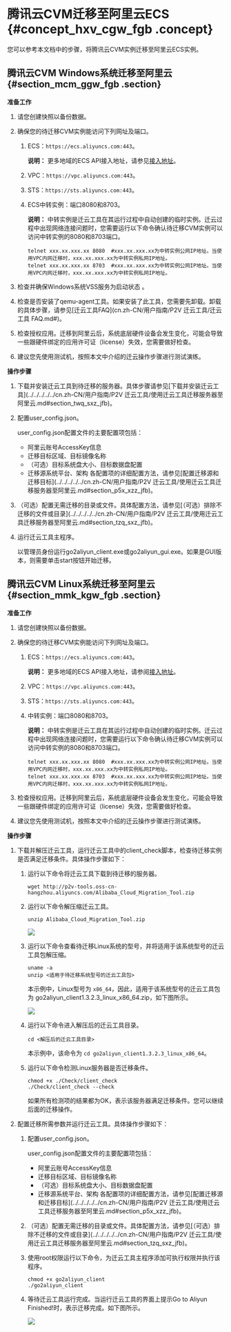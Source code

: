# 腾讯云CVM迁移至阿里云ECS {#concept_hxv_cgw_fgb .concept}

您可以参考本文档中的步骤，将腾讯云CVM实例迁移至阿里云ECS实例。

## 腾讯云CVM Windows系统迁移至阿里云 {#section_mcm_ggw_fgb .section}

**准备工作**

1.  请您创建快照以备份数据。
2.  确保您的待迁移CVM实例能访问下列网址及端口。
    1.  ECS：`https://ecs.aliyuncs.com:443`。

        **说明：** 更多地域的ECS API接入地址，请参见[接入地址](../../../../../cn.zh-CN/API参考/HTTP调用方式/请求结构.md#section_mtp_xvb_wdb)。

    2.  VPC：`https://vpc.aliyuncs.com:443`。
    3.  STS：`https://sts.aliyuncs.com:443`。
    4.  ECS中转实例：端口8080和8703。

        **说明：** 中转实例是迁云工具在其运行过程中自动创建的临时实例。迁云过程中出现网络连接问题时，您需要运行以下命令确认待迁移CVM实例可以访问中转实例的8080和8703端口。

        ```
        telnet xxx.xx.xxx.xx 8080  #xxx.xx.xxx.xx为中转实例公网IP地址。当使用VPC内网迁移时，xxx.xx.xxx.xx为中转实例私网IP地址。
        telnet xxx.xx.xxx.xx 8703  #xxx.xx.xxx.xx为中转实例公网IP地址。当使用VPC内网迁移时，xxx.xx.xxx.xx为中转实例私网IP地址。
        ```

3.  检查并确保Windows系统VSS服务为启动状态 。
4.  检查是否安装了qemu-agent工具。如果安装了此工具，您需要先卸载。卸载的具体步骤，请参见[迁云工具FAQ](cn.zh-CN/用户指南/P2V 迁云工具/迁云工具 FAQ.md#)。
5.  检查授权应用。迁移到阿里云后，系统底层硬件设备会发生变化，可能会导致一些跟硬件绑定的应用许可证（license）失效，您需要做好检查。
6.  建议您先使用测试机，按照本文中介绍的迁云操作步骤进行测试演练。

**操作步骤**

1.  下载并安装迁云工具到待迁移的服务器。具体步骤请参见[下载并安装迁云工具](../../../../../cn.zh-CN/用户指南/P2V 迁云工具/使用迁云工具迁移服务器至阿里云.md#section_twq_sxz_jfb)。
2.  配置user\_config.json。

    user\_config.json配置文件的主要配置项包括：

    -   阿里云账号AccessKey信息
    -   迁移目标区域、目标镜像名称
    -   （可选）目标系统盘大小、目标数据盘配置
    -   迁移源系统平台、架构
    各配置项的详细配置方法，请参见[配置迁移源和迁移目标](../../../../../cn.zh-CN/用户指南/P2V 迁云工具/使用迁云工具迁移服务器至阿里云.md#section_p5x_xzz_jfb)。

3.  （可选）配置无需迁移的目录或文件。具体配置方法，请参见[（可选）排除不迁移的文件或目录](../../../../../cn.zh-CN/用户指南/P2V 迁云工具/使用迁云工具迁移服务器至阿里云.md#section_tzq_sxz_jfb)。
4.  运行迁云工具主程序。

    以管理员身份运行go2aliyun\_client.exe或go2aliyun\_gui.exe。如果是GUI版本，则需要单击start按钮开始迁移。


## 腾讯云CVM Linux系统迁移至阿里云 {#section_mmk_kgw_fgb .section}

**准备工作**

1.  请您创建快照以备份数据。
2.  确保您的待迁移CVM实例能访问下列网址及端口。
    1.  ECS：`https://ecs.aliyuncs.com:443`。

        **说明：** 更多地域的ECS API接入地址，请参阅[接入地址](../../../../../cn.zh-CN/API参考/HTTP调用方式/请求结构.md#section_mtp_xvb_wdb)。

    2.  VPC：`https://vpc.aliyuncs.com:443`。
    3.  STS：`https://sts.aliyuncs.com:443`。
    4.  中转实例：端口8080和8703。

        **说明：** 中转实例是迁云工具在其运行过程中自动创建的临时实例。迁云过程中出现网络连接问题时，您需要运行以下命令确认待迁移CVM实例可以访问中转实例的8080和8703端口。

        ```
        telnet xxx.xx.xxx.xx 8080  #xxx.xx.xxx.xx为中转实例公网IP地址。当使用VPC内网迁移时，xxx.xx.xxx.xx为中转实例私网IP地址。
        telnet xxx.xx.xxx.xx 8703  #xxx.xx.xxx.xx为中转实例公网IP地址。当使用VPC内网迁移时，xxx.xx.xxx.xx为中转实例私网IP地址。
        ```

3.  检查授权应用。迁移到阿里云后，系统底层硬件设备会发生变化，可能会导致一些跟硬件绑定的应用许可证（license）失效，您需要做好检查。
4.  建议您先使用测试机，按照本文中介绍的迁云操作步骤进行测试演练。

**操作步骤**

1.  下载并解压迁云工具，运行迁云工具中的client\_check脚本，检查待迁移实例是否满足迁移条件。具体操作步骤如下：
    1.  运行以下命令将迁云工具下载到待迁移的服务器。

        ```
        wget http://p2v-tools.oss-cn-hangzhou.aliyuncs.com/Alibaba_Cloud_Migration_Tool.zip
        ```

    2.  运行以下命令解压缩迁云工具。

        ```
        unzip Alibaba_Cloud_Migration_Tool.zip
        ```

        ![](http://static-aliyun-doc.oss-cn-hangzhou.aliyuncs.com/assets/img/65301/154872838938160_zh-CN.png)

    3.  运行以下命令查看待迁移Linux系统的型号，并将适用于该系统型号的迁云工具包解压缩。

        ```
        uname -a 
        unzip <适用于待迁移系统型号的迁云工具包>
        ```

        本示例中，Linux型号为 `x86_64`，因此，适用于该系统型号的迁云工具包为 go2aliyun\_client1.3.2.3\_linux\_x86\_64.zip，如下图所示。

        ![](http://static-aliyun-doc.oss-cn-hangzhou.aliyuncs.com/assets/img/65301/154872838938161_zh-CN.png)

    4.  运行以下命令进入解压后的迁云工具目录。

        ```
        cd <解压后的迁云工具目录>
        ```

        本示例中，该命令为 `cd go2aliyun_client1.3.2.3_linux_x86_64`。

    5.  运行以下命令检测Linux服务器是否迁移条件。

        ```
        chmod +x ./Check/client_check
        ./Check/client_check --check
        ```

        如果所有检测项的结果都为OK，表示该服务器满足迁移条件。您可以继续后面的迁移操作。

2.  配置迁移所需参数并运行迁云工具。具体操作步骤如下：
    1.  配置user\_config.json。

        user\_config.json配置文件的主要配置项包括：

        -   阿里云账号AccessKey信息
        -   迁移目标区域、目标镜像名称
        -   （可选）目标系统盘大小、目标数据盘配置
        -   迁移源系统平台、架构
        各配置项的详细配置方法，请参见[配置迁移源和迁移目标](../../../../../cn.zh-CN/用户指南/P2V 迁云工具/使用迁云工具迁移服务器至阿里云.md#section_p5x_xzz_jfb)。

    2.  （可选）配置无需迁移的目录或文件。具体配置方法，请参见[（可选）排除不迁移的文件或目录](../../../../../cn.zh-CN/用户指南/P2V 迁云工具/使用迁云工具迁移服务器至阿里云.md#section_tzq_sxz_jfb)。
    3.  使用root权限运行以下命令，为迁云工具主程序添加可执行权限并执行该程序。

        ```
        chmod +x go2aliyun_client
        ./go2aliyun_client
        ```

    4.  等待迁云工具运行完成。当运行迁云工具的界面上提示Go to Aliyun Finished!时，表示迁移完成。如下图所示。

        ![](http://static-aliyun-doc.oss-cn-hangzhou.aliyuncs.com/assets/img/65301/154872838938196_zh-CN.png)


